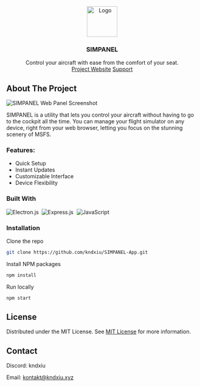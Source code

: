 <div align="center">
  <img
    src="https://simpanel.kndxiu.xyz/favicon.svg"
    alt="Logo"
    width="80"
    height="80"
  />
  <h3 align="center">SIMPANEL</h3>
  <p align="center">
    Control your aircraft with ease from the comfort of your seat. <br />
    <a href="https://simpanel.kndxiu.xyz">Project Website</a>
    <a href="https://simpanel.kndxiu.xyz/#/contact">Support</a>
  </p>
</div>

## About The Project

![SIMPANEL Web Panel Screenshot](https://i.postimg.cc/V6TQDt2x/3.png)

SIMPANEL is a utility that lets you control your aircraft without having to go to the cockpit all the time. You can manage your flight simulator on any device, right from your web browser, letting you focus on the stunning scenery of MSFS.

### Features:

- Quick Setup
- Instant Updates
- Customizable Interface
- Device Flexibility

### Built With

<div style="display: flex; gap: 0.5rem">
  <img src="https://img.shields.io/badge/Electron-191970?style=for-the-badge&logo=Electron&logoColor=white" alt="Electron.js" />
  <img src="https://img.shields.io/badge/express.js-%23404d59.svg?style=for-the-badge&logo=express&logoColor=%2361DAFB" alt="Express.js" />
  <img src="https://img.shields.io/badge/javascript-%23323330.svg?style=for-the-badge&logo=javascript&logoColor=%23F7DF1E" alt="JavaScript" />
</div>

### Installation
Clone the repo 
```sh
git clone https://github.com/kndxiu/SIMPANEL-App.git
```
Install NPM packages
```sh 
npm install
```
Run locally 
```sh
npm start
```
## License 
Distributed under the MIT License. See [MIT License](https://opensource.org/licenses/MIT) for more information. 
## Contact 
Discord: kndxiu 

Email: kontakt@kndxiu.xyz
